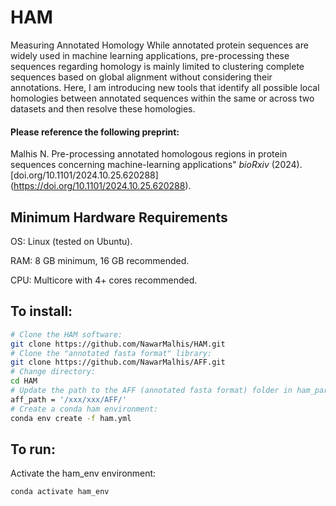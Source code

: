 # HAM
Measuring Annotated Homology
While annotated protein sequences are widely used in machine learning applications, pre-processing these sequences regarding homology is mainly limited to clustering complete sequences based on global alignment without considering their annotations. Here, I am introducing new tools that identify all possible local homologies between annotated sequences within the same or across two datasets and then resolve these homologies.

#### Please reference the following preprint:

Malhis N. Pre-processing annotated homologous regions in protein sequences concerning machine-learning applications" *bioRxiv* (2024). [doi.org/10.1101/2024.10.25.620288] (https://doi.org/10.1101/2024.10.25.620288).  

## Minimum Hardware Requirements

OS: Linux (tested on Ubuntu).

RAM: 8 GB minimum, 16 GB recommended.

CPU: Multicore with 4+ cores recommended.

## To install:

```bash
# Clone the HAM software:	
git clone https://github.com/NawarMalhis/HAM.git
# Clone the "annotated fasta format" library:	
git clone https://github.com/NawarMalhis/AFF.git
# Change directory:	
cd HAM
# Update the path to the AFF (annotated fasta format) folder in ham_param.py
aff_path = '/xxx/xxx/AFF/'
# Create a conda ham environment:
conda env create -f ham.yml
```

## To run:
Activate the ham_env environment:
```bash
conda activate ham_env
```
